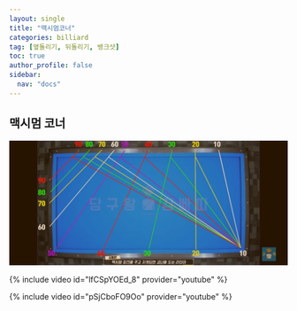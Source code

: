 ```yaml
---
layout: single
title: "맥시멈코너"
categories: billiard
tag: [옆돌리기, 뒤돌리기, 뱅크샷]
toc: true
author_profile: false
sidebar:
  nav: "docs"
---
```


## 맥시멈 코너

[![맥시멈 코너](/images/%EB%A7%A5%EC%8B%9C%EB%A9%88%EC%BD%94%EB%84%88_%EA%B9%80%EB%B9%A0%EB%94%B0_%EC%AB%91%ED%94%84%EB%A1%9C.jpg)](/images/%EB%A7%A5%EC%8B%9C%EB%A9%88%EC%BD%94%EB%84%88_%EA%B9%80%EB%B9%A0%EB%94%B0_%EC%AB%91%ED%94%84%EB%A1%9C.jpg)

{% include video id="lfCSpYOEd_8" provider="youtube" %}

{% include video id="pSjCboFO9Oo" provider="youtube" %}
